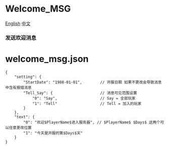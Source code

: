 # Welcome_MSG
[English](./README.md)
[中文](./README_zh_cn.md)
### 发送欢迎消息

# welcome_msg.json

```
{
    "setting": {                          
        "StartDate": "1988-01-01",        // 开服日期 如果不更改会导致消息中含有报错消息
        "Tell_Say": {                     // 消息可见范围设置
            "0": "Say",                   // Say = 全部玩家
            "1": "Tell"                   // Tell = 加入的玩家
        }
    },
    "text": {
        "0": "欢迎$PlayerName$进入服务器", // $PlayerName$ $Days$ 这两个可以任意更改位置
        "1": "今天是开服的第$Days$天"
    }
}
```
